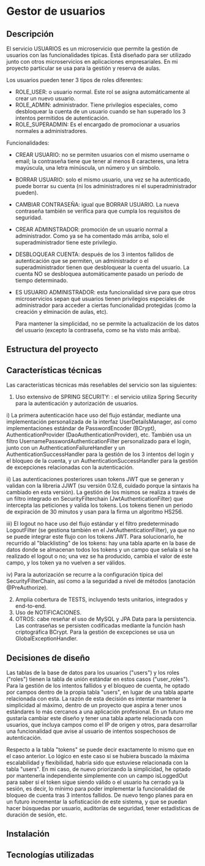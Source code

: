 # Gestor de usuarios

## Descripción
El servicio USUARIOS es un microservicio que permite la gestión de usuarios con las funcionalidades típicas. 
Está diseñado para ser utilizado junto con otros microservicios en aplicaciones empresariales. En mi proyecto particular se usa para la gestión y reserva de aulas.

Los usuarios pueden tener 3 tipos de roles diferentes:
- ROLE_USER: o usuario normal. Este rol se asigna automáticamente al crear un nuevo usuario.
- ROLE_ADMIN: administrador. Tiene privilegios especiales, como desbloquear la cuenta de un usuario cuando se han superado los 3 intentos permitidos de autenticación.
- ROLE_SUPERADMIN: Es el encargado de promocionar a usuarios normales a administradores.
  
Funcionalidades:
- CREAR USUARIO: no se permiten usuarios con el mismo username o email; la contraseña tiene que tener al menos 8 caracteres, una letra mayúscula, una letra minúscula,
  un número y un símbolo.
- BORRAR USUARIO: solo el mismo usuario, una vez se ha autenticado, puede borrar su cuenta (ni los administradores ni el superadministrador pueden).
- CAMBIAR CONTRASEÑA: igual que BORRAR USUARIO. La nueva contraseña también se verifica para que cumpla los requisitos de seguridad.
- CREAR ADMINSTRADOR: promoción de un usuario normal a administrador. Como ya se ha comentado más arriba, solo el superadministrador tiene este privilegio.
- DESBLOQUEAR CUENTA: después de los 3 intentos fallidos de autenticación que se permiten, un administrador o el superadministrador tienen que desbloquear la
  cuenta del usuario. La cuenta NO se desbloquea automáticamente pasado un período de tiempo determinado.
- ES USUARIO ADMINISTRADOR: esta funcionalidad sirve para que otros microservicios sepan qué usuarios tienen privilegios
  especiales de administrador para acceder a ciertas funcionalidad protegidas (como la creación y elminación de aulas, etc).

  Para mantener la simplicidad, no se permite la actualización de los datos del usuario (excepto la contraseña, como se ha visto más arriba).

## Estructura del proyecto

## Características técnicas 
Las características técnicas más reseñables del servicio son las siguientes:
1) Uso extensivo de SPRING SECURITY: : el servicio utiliza Spring Security para la autenticación y autorización de usuarios.
   
i) La primera autenticación hace uso del flujo estándar, mediante una implementación personalizada de la interfaz UserDetailsManager, así como implementaciones estándar
de PasswordEncoder (BCrypt), AuthenticationProvider (DaoAuthenticationProvider), etc. También usa un filtro UsernamePasswordAuthenticationFilter personalizado para el login, junto con un AuthenticationFailureHandler y un AuthenticationSuccessHandler para la gestión de los 3 intentos del login y el bloqueo de la cuenta, y un AuthenticationSuccessHandler para la gestión de excepciones relacionadas con la autenticación.

ii) Las autenticaciones posteriores usan tokens JWT que se generan y validan con la libreria JJWT (su versión 0.12.6, cuidado porque la sintaxis ha cambiado en esta versión). La gestión de los mismos se realiza a través de un filtro integrado en SecurityFilterchain (JwtAuthenticationFilter) que intercepta las peticiones y valida los tokens. Los tokens tienen un periodo de expiración de 30 minutos y usan para la firma un algoritmo HS256.

iii)  El logout no hace uso del flujo estándar y el filtro predeterminado LogoutFilter (se gestiona también en el JwtAuthenticationFilter), ya que no se puede integrar este flujo con los tokens JWT. Para solucionarlo, he recurrido al "blacklisting" de los tokens: hay una tabla aparte en la base de datos donde se almacenan todos los tokens y un campo que señala si se ha realizado el logout o no; una vez se ha producido, cambia el valor de este campo, y los token ya no vuelven a ser válidos.

iv) Para la autorización se recurre a la configuración típica del SecurityFilterChain, así como a la seguridad a nivel de métodos (anotación @PreAuthorize).
     
2) Amplia cobertura de TESTS, incluyendo tests unitarios, integrados y end-to-end.
3) Uso de NOTIFICACIONES.
4) OTROS: cabe reseñar el uso de MySQL y JPA Data para la persistencia. Las contraseñas se persisten codificadas mediante la función hash criptográfica BCrypt. Para la gestión de excepciones se usa un GlobalExceptionHandler.

## Decisiones de diseño
Las tablas de la base de datos para los usuarios ("users") y los roles ("roles") tienen la tabla de unión estándar en estos casos ("user_roles"). 
Para la gestión de los intentos fallidos y el bloqueo de cuenta, he optado por campos dentro de la propia tabla "users", en lugar de una tabla aparte relacionada con esta. La razón de esta decisión es intentar mantener la simplicidad al máximo, dentro de un proyecto que aspira a tener unos estándares lo más cercanos a una aplicación profesional. En un futuro me gustaría cambiar este diseño y tener una tabla aparte relacionada con usuarios, que incluya campos como el IP de origen y otros, para desarrollar una funcionalidad que avise al usuario de intentos sospechosos de autenticación.

Respecto a la tabla "tokens" se puede decir exactamente lo mismo que en el caso anterior. Lo lógico en este caso si se hubiera buscado la máxima escalabilidad y flexibilidad, habría sido que estuviese relacionada con la tabla "users". En mi caso, de nuevo priorizando la simplicidad, he optado por mantenerla independiente simplemente con un campo isLoggedOut para saber si el token sigue siendo válido o el usuario ha cerrado ya la sesión, es decir, lo mínimo para poder implementar la funcionalidad de bloqueo de cuenta tras 3 intentos fallidos. De nuevo tengo planes para en un futuro incrementar la sofisticación de este sistema, y que se puedan hacer búsquedas por usuario, auditorías de seguridad, tener estadísticas de duración de sesión, etc.

## Instalación

## Tecnologías utilizadas


